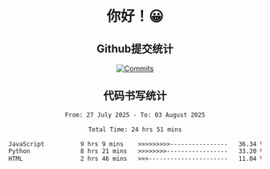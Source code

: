 <div align="center">
<h1>你好！😀</h1>

<h2>Github提交统计</h2>

[![Commits](https://github-readme-stats.ikunshare.com/api?username=ikun0014&include_all_commits=true&locale=cn&show_icons=true&bg_color=0,EC6C6C,FFD479,FFFC79,73FA79,73FDFF,D783FF)](https://github.com/ikun0014)

</div>



<div align="center">
<h2>代码书写统计</h2>
  
<!--START_SECTION:waka-->

```txt
From: 27 July 2025 - To: 03 August 2025

Total Time: 24 hrs 51 mins

JavaScript          9 hrs 9 mins    >>>>>>>>>----------------   36.34 %
Python              8 hrs 21 mins   >>>>>>>>-----------------   33.20 %
HTML                2 hrs 46 mins   >>>----------------------   11.04 %
```

<!--END_SECTION:waka-->

</div>
